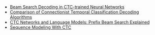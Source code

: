 - [Beam Search Decoding in CTC-trained Neural Networks](https://towardsdatascience.com/beam-search-decoding-in-ctc-trained-neural-networks-5a889a3d85a7)
- [Comparison of Connectionist Temporal Classification Decoding Algorithms](https://github.com/githubharald/CTCDecoder/blob/master/doc/comparison.pdf)
- [CTC Networks and Language Models: Prefix Beam Search Explained](https://medium.com/corti-ai/ctc-networks-and-language-models-prefix-beam-search-explained-c11d1ee23306)
- [Sequence Modeling With CTC](https://distill.pub/2017/ctc/)
